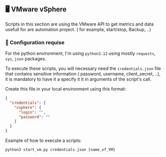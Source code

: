 ## 🖥️ VMware vSphere

Scripts in this section are using the VMware API to get metrics and data usefull for are automation project. ( for example, start/stop, Backup, ..)

### 📂 Configuration requise

For the python environment, I'm using `python3.12` using mostly `requests`, `sys`, `json` packages.

To execute these scripts, you will necessary need the `credentials.json` file that contains sensitive information ( password, username, client_secret, ..), it is mandatory to have it a specify it it in arguments of the script's call. 

Create this file in your local environment using this format:

```json
{
  "credentials": {
    "vsphere": {
      "login": "",
      "password": ""
    }
  }
}
```
Example of how to execute a scripts:

    python3 start_vm.py credentials.json [name_of_VM]

